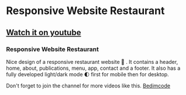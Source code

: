 # Responsive Website Restaurant
## [Watch it on youtube](https://youtu.be/5RIFrZEjURA)
### Responsive Website Restaurant
Nice design of a responsive restaurant website 🥗 . It contains a header, home, about, publications, menu, app, contact and a footer. It also has a fully developed light/dark mode 🌓 first for mobile then for desktop.

Don't forget to join the channel for more videos like this.
[Bedimcode](https://www.youtube.com/c/Bedimcode)
